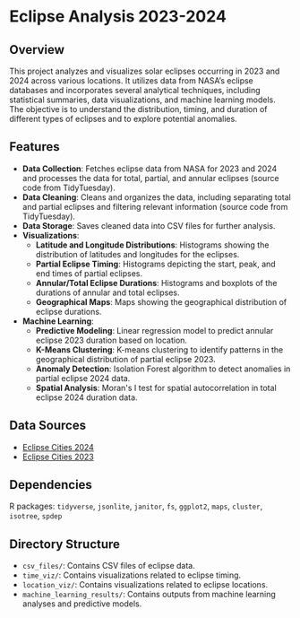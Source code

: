 # Eclipse Analysis 2023-2024

## Overview

This project analyzes and visualizes solar eclipses occurring in 2023 and 2024 across various locations. It utilizes data from NASA’s eclipse databases and incorporates several analytical techniques, including statistical summaries, data visualizations, and machine learning models. The objective is to understand the distribution, timing, and duration of different types of eclipses and to explore potential anomalies.

## Features

- **Data Collection**: Fetches eclipse data from NASA for 2023 and 2024 and processes the data for total, partial, and annular eclipses (source code from TidyTuesday).
- **Data Cleaning**: Cleans and organizes the data, including separating total and partial eclipses and filtering relevant information (source code from TidyTuesday).
- **Data Storage**: Saves cleaned data into CSV files for further analysis.
- **Visualizations**:
  - **Latitude and Longitude Distributions**: Histograms showing the distribution of latitudes and longitudes for the eclipses.
  - **Partial Eclipse Timing**: Histograms depicting the start, peak, and end times of partial eclipses.
  - **Annular/Total Eclipse Durations**: Histograms and boxplots of the durations of annular and total eclipses.
  - **Geographical Maps**: Maps showing the geographical distribution of eclipse durations.
- **Machine Learning**:
  - **Predictive Modeling**: Linear regression model to predict annular eclipse 2023 duration based on location.
  - **K-Means Clustering**: K-means clustering to identify patterns in the geographical distribution of partial eclipse 2023.
  - **Anomaly Detection**: Isolation Forest algorithm to detect anomalies in partial eclipse 2024 data.
  - **Spatial Analysis**: Moran's I test for spatial autocorrelation in total eclipse 2024 duration data.

## Data Sources

- [Eclipse Cities 2024](https://svs.gsfc.nasa.gov/vis/a000000/a005000/a005073/cities-eclipse-2024.json)
- [Eclipse Cities 2023](https://svs.gsfc.nasa.gov/vis/a000000/a005000/a005073/cities-eclipse-2023.json)

## Dependencies

R packages: `tidyverse`, `jsonlite`, `janitor`, `fs`, `ggplot2`, `maps`, `cluster`, `isotree`, `spdep`

## Directory Structure

- `csv_files/`: Contains CSV files of eclipse data.
- `time_viz/`: Contains visualizations related to eclipse timing.
- `location_viz/`: Contains visualizations related to eclipse locations.
- `machine_learning_results/`: Contains outputs from machine learning analyses and predictive models.
